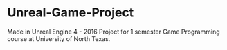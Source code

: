 # Unreal-Game-Project
Made in Unreal Engine 4 - 2016
Project for 1 semester Game Programming course at University of North Texas.
